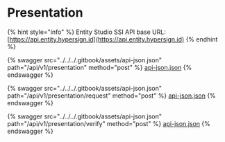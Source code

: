 # Presentation

{% hint style="info" %}
Entity Studio SSI API base URL: [https://api.entity.hypersign.id](https://api.entity.hypersign.id)
{% endhint %}

{% swagger src="../../../.gitbook/assets/api-json.json" path="/api/v1/presentation" method="post" %}
[api-json.json](../../../.gitbook/assets/api-json.json)
{% endswagger %}

{% swagger src="../../../.gitbook/assets/api-json.json" path="/api/v1/presentation/request" method="post" %}
[api-json.json](../../../.gitbook/assets/api-json.json)
{% endswagger %}

{% swagger src="../../../.gitbook/assets/api-json.json" path="/api/v1/presentation/verify" method="post" %}
[api-json.json](../../../.gitbook/assets/api-json.json)
{% endswagger %}

